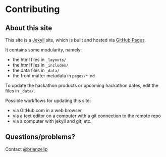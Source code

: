 # Contributing

## About this site

This site is a [Jekyll](http://jekyllrb.com/) site, which is built and hosted via [GitHub Pages](https://pages.github.com).

It contains some modularity, namely:

- the html files in `_layouts/`
- the html files in `_includes/`
- the data files in `_data/`
- the front matter metadata in `pages/*.md`

To update the hackathon products or upcoming hackathon dates, edit the files in `_data/`.

Possible workflows for updating this site:

- via GitHub.com in a web browser
- via a text editor on a computer with a git connection to the remote repo
- via a computer with jekyll and git, etc.

## Questions/problems?

Contact [@brianzelip](https://github.com/brianzelip)

